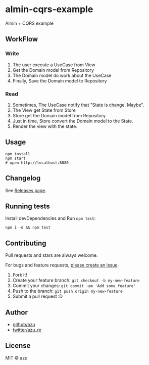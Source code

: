 # almin-cqrs-example

Almin + CQRS example

## WorkFlow

### Write

1. The user execute a UseCase from View
2. Get the Domain model from Repository
3. The Domain model do work about the UseCase
4. Finally, Save the Domain model to Repository

### Read

1. Sometimes, The UseCase notify that "State is change. Maybe".
2. The View get State from Store
3. Store get the Domain model from Repository
4. Just in time, Store convert the Domain model to the State.
6. Render the view with the state.

## Usage

    npm install
    npm start
    # open http://localhost:8080

## Changelog

See [Releases page](https://github.com/azu/almin-cqrs-example/releases).

## Running tests

Install devDependencies and Run `npm test`:

    npm i -d && npm test

## Contributing

Pull requests and stars are always welcome.

For bugs and feature requests, [please create an issue](https://github.com/azu/almin-cqrs-example/issues).

1. Fork it!
2. Create your feature branch: `git checkout -b my-new-feature`
3. Commit your changes: `git commit -am 'Add some feature'`
4. Push to the branch: `git push origin my-new-feature`
5. Submit a pull request :D

## Author

- [github/azu](https://github.com/azu)
- [twitter/azu_re](https://twitter.com/azu_re)

## License

MIT © azu
